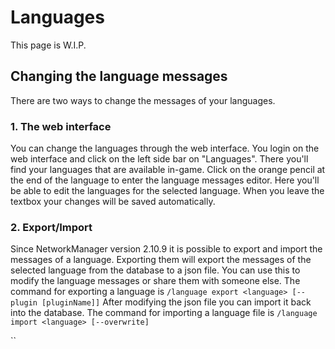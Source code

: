 # Languages

This page is W.I.P.

## Changing the language messages

There are two ways to change the messages of your languages.

### 1. The web interface

You can change the languages through the web interface. You login on the web interface and click on the left side bar on "Languages". There you'll find your languages that are available in-game. Click on the orange pencil at the end of the language to enter the language messages editor. Here you'll be able to edit the languages for the selected language. When you leave the textbox your changes will be saved automatically.

### 2. Export/Import

Since NetworkManager version 2.10.9 it is possible to export and import the messages of a language. Exporting them will export the messages of the selected language from the database to a json file. You can use this to modify the language messages or share them with someone else. The command for exporting a language is `/language export <language> [--plugin [pluginName]]` After modifying the json file you can import it back into the database. The command for importing a language file is `/language import <language> [--overwrite]`

``
